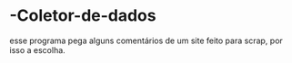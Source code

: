 # -Coletor-de-dados
esse programa pega alguns comentários de um site feito para scrap, por isso a escolha.
